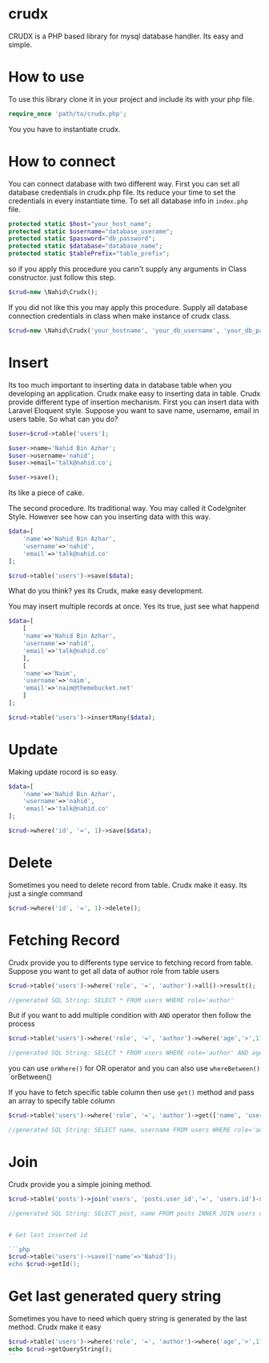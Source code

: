 # crudx

CRUDX is a PHP based library for mysql database handler. Its easy and simple. 


# How to use

To use this library clone it in your project and include its with your php file.

```php
require_once 'path/to/crudx.php';
```

You you have to instantiate crudx.

# How to connect 

You can connect database with two different way. First you can set all database credentials in crudx.php file. Its reduce your time to set the credentials in every instantiate time. To set all database info in `index.php` file.

```php
protected static $host="your_host_name";
protected static $username="database_userame";
protected static $password="db_password";
protected static $database="database_name";
protected static $tablePrefix="table_prefix";
```

so if you apply this procedure you cann't supply any arguments in Class constructor. just follow this step.

```php
$crud=new \Nahid\Crudx();
```

If you did not like this you may apply this procedure. Supply all database connection credentials in class when make instance of crudx class.

```php
$crud=new \Nahid\Crudx('your_hostname', 'your_db_username', 'your_db_password', 'your_database_name');
```

# Insert 

Its too much important to inserting data in database table when you developing an application. Crudx make easy to inserting data in table. Crudx provide different type of insertion mechanism. First you can insert data with Laravel Eloquent style. Suppose you want to save name, username, email in users table. So what can you do?

```php
$user=$crud->table('users');

$user->name='Nahid Bin Azhar';
$user->username='nahid';
$user->email='talk@nahid.co';

$user->save();
``` 

Its like a piece of cake.

The second procedure. Its traditional way. You may called it CodeIgniter Style. However see how can you inserting data with this way.

```php
$data=[
	'name'=>'Nahid Bin Azhar',
	'username'=>'nahid',
	'email'=>'talk@nahid.co'
];

$crud->table('users')->save($data);
```

What do you think? yes its Crudx, make easy development.

You may insert multiple records at once. Yes its true, just see what happend

```php
$data=[
	[
	'name'=>'Nahid Bin Azhar',
	'username'=>'nahid',
	'email'=>'talk@nahid.co'
	],
	[
	'name'=>'Naim',
	'username'=>'naim',
	'email'=>'naim@themebucket.net'
	]
];

$crud->table('users')->insertMany($data);
```

# Update

Making update rocord is so easy. 

```php
$data=[
	'name'=>'Nahid Bin Azhar',
	'username'=>'nahid',
	'email'=>'talk@nahid.co'
];

$crud->where('id', '=', 1)->save($data);
``` 

# Delete

Sometimes you need to delete record from table. Crudx make it easy. Its just a single command

```php
$crud->where('id', '=', 1)->delete();
```

# Fetching Record

Crudx provide you to differents type service to fetching record from table. Suppose you want to get all data of author role from table users

```php
$crud->table('users')->where('role', '=', 'author')->all()->result();

//generated SQL String: SELECT * FROM users WHERE role='author'
```

But if you want to add multiple condition with  `AND` operator then follow the process


```php
$crud->table('users')->where('role', '=', 'author')->where('age','>',17)->all()->result();

//generated SQL String: SELECT * FROM users WHERE role='author' AND age>17
```

you can use `orWhere()` for OR operator and you can also use `whereBetween()` `orBetween()

If you have to fetch specific table column then use `get()` method and pass an array to specify table column


```php
$crud->table('users')->where('role', '=', 'author')->get(['name', 'username'])->result();

//generated SQL String: SELECT name, username FROM users WHERE role='author'
```

# Join

Crudx provide you a simple joining method.

```php
$crud->table('posts')->join('users', 'posts.user_id','=', 'users.id')->get(['post', 'name'])->result();

//generated SQL String: SELECT post, name FROM posts INNER JOIN users on posts.user_id=users.id


# Get last inserted id

```php
$crud->table('users')->save(['name'=>'Nahid']);
echo $crud->getId();
```

# Get last generated query string

Sometimes you have to need which query string is generated by the last method. Crudx make it easy

```php
$crud->table('users')->where('role', '=', 'author')->where('age','>',17)->all()->result();
echo $crud->getQueryString();
``







